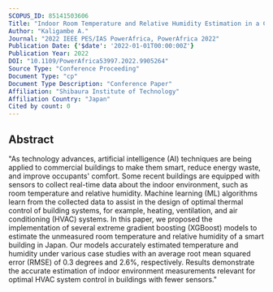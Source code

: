 ```yaml
---
SCOPUS_ID: 85141503606
Title: "Indoor Room Temperature and Relative Humidity Estimation in a Commercial Building Using the XGBoost Machine Learning Algorithm"
Author: "Kaligambe A."
Journal: "2022 IEEE PES/IAS PowerAfrica, PowerAfrica 2022"
Publication Date: {'$date': '2022-01-01T00:00:00Z'}
Publication Year: 2022
DOI: "10.1109/PowerAfrica53997.2022.9905264"
Source Type: "Conference Proceeding"
Document Type: "cp"
Document Type Description: "Conference Paper"
Affiliation: "Shibaura Institute of Technology"
Affiliation Country: "Japan"
Cited by count: 0
---
```


## Abstract
"As technology advances, artificial intelligence (AI) techniques are being applied to commercial buildings to make them smart, reduce energy waste, and improve occupants' comfort. Some recent buildings are equipped with sensors to collect real-time data about the indoor environment, such as room temperature and relative humidity. Machine learning (ML) algorithms learn from the collected data to assist in the design of optimal thermal control of building systems, for example, heating, ventilation, and air conditioning (HVAC) systems. In this paper, we proposed the implementation of several extreme gradient boosting (XGBoost) models to estimate the unmeasured room temperature and relative humidity of a smart building in Japan. Our models accurately estimated temperature and humidity under various case studies with an average root mean squared error (RMSE) of 0.3 degrees and 2.6%, respectively. Results demonstrate the accurate estimation of indoor environment measurements relevant for optimal HVAC system control in buildings with fewer sensors."
